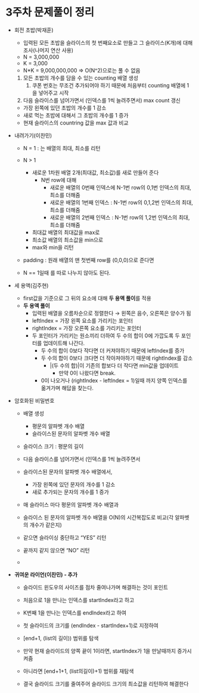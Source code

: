 # 3주차 문제풀이 정리
- 회전 초밥(박재훈)
    - 입력된 모든 초밥을 슬라이스의 첫 번째요소로 만들고 그 슬라이스(K개)에 대해 조사(나머지 연산 사용)
    - N = 3,000,000
    - K = 3,000
    - N*K = 9,000,000,000 ⇒ O(N^2)으로는 풀 수 없음

    1. 모든 초밥의 개수를 담을 수 있는 counting 배열 생성
        1. 쿠폰 번호는 무조건 추가되어야 하기 때문에 처음부터 counting 배열에 1을 넣어주고 시작
    2. 다음 슬라이스를 넘어가면서 (인덱스를 1씩 늘려주면서) max count 갱신
    - 가장 왼쪽에 있던 초밥의 개수를 1 감소
    - 새로 먹는 초밥에 대해서 그 초밥의 개수를 1 증가
    - 현재 슬라이스의 countring 값을 max 값과 비교

- 내려가기(이찬민)
    - N = 1 : 는 배열의 최대, 최소를 리턴
    - N > 1
        - 새로운 1차원 배열 2개(최대값, 최소값)를 새로 만들어 준다
            - N번 row에 대해
                - 새로운 배열의 0번째 인덱스에 N-1번 row의 0,1번 인덱스의 최대, 최소를 더해줌
                - 새로운 배열의 1번째 인덱스 :  N-1번 row의 0,1,2번 인덱스의 최대, 최소를 더해줌
                - 새로운 배열의 2번째 인덱스 : N-1번 row의 1,2번 인덱스의 최대, 최소를 더해줌
        - 최대값 배열의 최대값을 max로
        - 최소값 배열의 최소값을 min으로
        - max와 min을 리턴

    - padding : 원래 배열의 맨 첫번째 row를 (0,0,0)으로 준다면
    - N == 1일때 를 따로 나누지 않아도 된다.
- 세 용액(김주현)
    - first값을 기준으로 그 뒤의 요소에 대해 **두 용액 풀이**를 적용
    - **두 용액 풀이**
        - 입력된 배열을 오름차순으로 정렬한다 → 왼쪽은 음수, 오른쪽은 양수가 됨
        - leftIndex = 가장 왼쪽 요소를 가리키는 포인터
        - rightIndex = 가장 오른쪽 요소를 가리키는 포인터
        - 두 포인터가 가리키는 원소끼리 더하여 두 수의 합이 0에 가깝도록 두 포인터를 업데이트해 나간다.
            - 두 수의 합이 0보다 작다면 더 커져야하기 때문에 leftIndex를 증가
            - 두 수의 합이 0보다 크다면 더 작아져야하기 때문에 rightIndex를 감소
                - |(두 수의 합)|이 기존의 합보다 더 작다면 min값을 업데이트
                    - 만약 0이 나왔다면 break.
            - 0이 나오거나 (rightIndex - leftIndex = 1)일때 까지 양쪽 인덱스를 옮겨가며 해답을 찾는다.
- 암호화된 비밀번호
    - 배열 생성
        - 평문의 알파벳 개수 배열
        - 슬라이스된 문자의 알파벳 개수 배열

    - 슬라이스 크기 : 평문의 길이

    - 다음 슬라이스를 넘어가면서 (인덱스를 1씩 늘려주면서
    - 슬라이스된 문자의 알파벳 개수 배열에서,
        - 가장 왼쪽에 있던 문자의 개수를 1 감소
        - 새로 추가되는 문자의 개수를 1 증가
    - 매 슬라이스 마다 평문의 알파벳 개수 배열과
    - 슬라이스 된 문자의 알파벳 개수 배열을 O(N)의 시간복잡도로 비교(각 알파벳의 개수가 같은지)
    - 같으면 슬라이싱 중단하고 “YES” 리턴
    - 끝까지 같지 않으면 “NO” 리턴
    - 
- **귀여운 라이언(이찬민) - 추가**
    - 슬라이드 윈도우의 사이즈를 점차 줄여나가며 해결하는 것이 포인트

    - 처음으로 1을 만나는 인덱스를 startIndex라고 하고
    - K번째 1을 만나는 인덱스를 endIndex라고 하여
    - 첫 슬라이드의 크기를 (endIndex - startIndex+1)로 지정하여
    - [end+1, (list의 길이)) 범위를 탐색
    - 만약 현재 슬라이드의 양쪽 끝이 1이라면, startIndex가 1을 만날때까지 증가시켜줌
    - 아니라면 [end+1+1, (list의길이)+1) 범위를 재탐색
    - 결국 슬라이드 크기를 줄여주어 슬라이드 크기의 최소값을 리턴하여 해결한다
